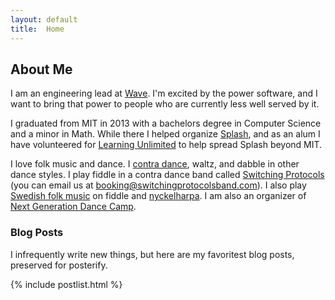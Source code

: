 ```yaml
---
layout: default
title:  Home
---
```

## About Me

I am an engineering lead at [Wave](https://sendwave.com).  I'm excited by the power software, and I want to bring that power to people who are currently less well served by it.

I graduated from MIT in 2013 with a bachelors degree in Computer Science and a minor in Math.  While there I helped organize [Splash](http://esp.mit.edu/learn/Splash), and as an alum I have volunteered for [Learning Unlimited](http://learningu.org) to help spread Splash beyond MIT.

I love folk music and dance.  I [contra dance](http://en.wikipedia.org/wiki/Contra_dance), waltz, and dabble in other dance styles.  I play fiddle in a contra dance band called [Switching Protocols](http://switchingprotocolsband.com/) (you can email us at booking@switchingprotocolsband.com).  I also play [Swedish folk music](http://www.youtube.com/watch?v=LIViyqKLE4w) on fiddle and [nyckelharpa](http://www.nyckelharpa.org/about/what-is-a-nyckelharpa/).  I am also an organizer of [Next Generation Dance Camp](http://nextgendancecamp.org).

### Blog Posts
I infrequently write new things, but here are my favoritest blog posts, preserved for posterify.

{% include postlist.html %}